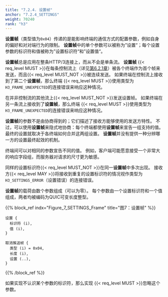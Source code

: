 ```yaml
---
title: "7.2.4. 设置帧"
anchor: "7.2.4_SETTINGS"
weight: 70240
rank: "h3"
---
```


**设置帧**（类型值为`0x04`）传递的是能影响终端的通信方式的配置参数，例如自身的偏好和对对端行为的限制。
**设置帧**中的单个参数可以被称为”设置“；每个设置参数的标识符和值被称为”设置标识符“和”设置值“。

**设置帧**总是应用在整条HTTP/3连接上，而从不会是单条流。
**设置帧** {{< req_level MUST >}}在每条控制流上（详见[第6.2.1章]()）被各个终端作为首个帧来发送，而且{{< req_level MUST_NOT >}}被连续发送。
如果终端在控制流上接收到了第二个**设置帧**，那么终端 {{< req_level MUST >}}使用类型为`H3_FRAME_UNEXPECTED`的连接错误来响应这种情况。

在并非控制流的其他流上{{< req_level MUST_NOT >}}发送设置帧。
如果终端在另一条流上接收到了**设置帧**，那么终端 {{< req_level MUST >}}使用类型为`H3_FRAME_UNEXPECTED`的连接错误来响应这种情况。

**设置帧**的参数不是由协商得到的；它们描述了接收方能够使用的发送方特性。
不过，可以使用**设置帧**来隐式地协商：每个终端都使用**设置帧**来宣告一组支持的值。
最终的设置就取决于各终端如何合并这两组设置。
**设置帧**并没有提供一种分辨哪一方的设置最终起效的机制。

终端间可以对相同的参数宣告不同的值。
例如，客户端可能愿意接受一个非常大的响应字段组，而服务器对请求的尺寸更为敏感。

同样的设置标识符{{< req_level MUST_NOT >}}在同一**设置帧**中多次出现。
接收方{{< req_level MAY >}}将接收到重复的设置标识符的情况视作类型为`H3_SETTINGS_ERROR`（设置错误）的连接错误。

**设置帧**的载荷由数个参数组成（可以为零）。
每个参数由一个设置标识符和一个值组成，两者均被编码为QUIC可变长度整型。

{{% block_ref
indx="Figure_7_SETTINGS_Frame"
title="图7：设置帧" %}}

```
设置 {
  标识符 (i),
  值 (i),
}

取消推送帧 {
  类型 (i) = 0x04,
  长度 (i),
  设置 (..),
}
```

{{% /block_ref %}}

如果实现不认识某个参数的标识符，那么实现 {{< req_level MUST >}}忽略这个参数。
